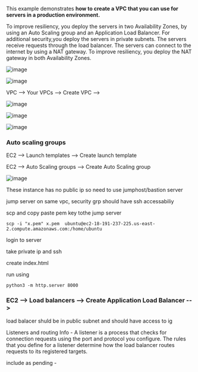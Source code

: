 This example demonstrates **how to create a VPC that you can use for servers in a production environment.**

To improve resiliency, you deploy the servers in two Availability Zones, by using an Auto Scaling group and an Application Load Balancer. For additional security,you deploy the servers in private subnets. The servers receive requests through the load balancer. The servers can connect to the internet by using a NAT gateway. To improve resiliency, you deploy the NAT gateway in both Availability Zones.

![image](https://github.com/pythonkid2/DevOps-Practice/assets/100591950/b97addca-f1d3-4b16-90db-4bad8ce273ee)

![image](https://github.com/pythonkid2/DevOps-Practice/assets/100591950/baec8d16-a40a-4875-9c4e-153eed84ffc7)

VPC --> Your VPCs --> Create VPC --> 

![image](https://github.com/pythonkid2/DevOps-Practice/assets/100591950/d7a88da9-9f5b-4121-ab56-2e25d370876d)

![image](https://github.com/pythonkid2/DevOps-Practice/assets/100591950/ecb945ef-8e5f-4a00-b664-0cee9645d859)

![image](https://github.com/pythonkid2/DevOps-Practice/assets/100591950/84517b87-1623-4a2f-9399-b8496fc65337)

### Auto scaling groups 

EC2 --> Launch templates --> Create launch template

EC2 --> Auto Scaling groups --> Create Auto Scaling group

![image](https://github.com/pythonkid2/DevOps-Practice/assets/100591950/66c99847-9bb9-4e92-816f-0681e9eea13a)


These instance has no public ip so need to use jumphost/bastion server 

jump server on same vpc, security grp should have ssh accessabiliy 

scp and copy paste pem key tothe jump server 

```
scp -i "x.pem" x.pem  ubuntu@ec2-18-191-237-225.us-east-2.compute.amazonaws.com:/home/ubuntu
```

login to server 

take private ip and ssh

create index.html

run using 
```
python3 -m http.server 8000
```

### EC2 --> Load balancers --> Create Application Load Balancer -->

load balacer shuld be in public subnet and should have access to ig


Listeners and routing Info - A listener is a process that checks for connection requests using the port and protocol you configure. The rules that you define for a listener determine how the load balancer routes requests to its registered targets.

include as pending -




